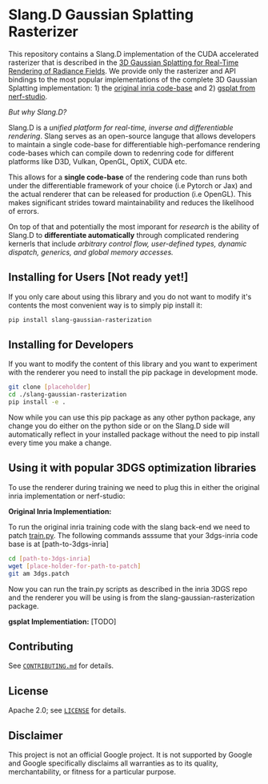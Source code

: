 # Slang.D Gaussian Splatting Rasterizer

This repository contains a Slang.D implementation of the CUDA accelerated rasterizer that is described in the [3D Gaussian Splatting for Real-Time Rendering of Radiance Fields](https://repo-sam.inria.fr/fungraph/3d-gaussian-splatting/). We provide only the rasterizer and API bindings to the most popular implementations of the complete 3D Gaussian Splatting implementation: 1) the [original inria code-base](https://github.com/graphdeco-inria/gaussian-splatting) and 2) [gsplat from nerf-studio](https://github.com/nerfstudio-project/gsplat). 

*But why Slang.D?*

Slang.D is a *unified platform for real-time, inverse and differentiable rendering*. Slang serves as an open-source languge that allows developers to maintain a single code-base for differentiable high-perfomance rendering code-bases which can compile down to redenring code for different platforms like D3D, Vulkan, OpenGL, OptiX, CUDA etc.

This allows for a **single code-base** of the rendering code than runs both under the differentiable framework of your choice (i.e Pytorch or Jax) and the actual renderer that can be released for production (i.e OpenGL). This makes significant strides toward maintainability and reduces the likelihood of errors.

On top of that and potentially the most imporant for *research* is the ability of Slang.D to **differentiate automatically** through complicated rendering kernerls that include *arbitrary control flow, user-defined types, dynamic dispatch, generics, and global memory accesses.*



## Installing for Users [Not ready yet!]

If you only care about using this library and you do not want to modify it's contents the most convenient way is to simply pip install it:

```bash
pip install slang-gaussian-rasterization
```

## Installing for Developers

If you want to modify the content of this library and you want to experiment with the renderer you need to install the pip package in development mode.

```bash
git clone [placeholder]
cd ./slang-gaussian-rasterization
pip install -e .
```

Now while you can use this pip package as any other python package, any change you do either on the python side or on the Slang.D side will automatically reflect in your installed package without the need to pip install every time you make a change.

## Using it with popular 3DGS optimization libraries

To use the renderer during training we need to plug this in either the original inria implementation or nerf-studio:

**Original Inria Implementiation:** 

To run the original inria training code with the slang back-end we need to patch [train.py](https://github.com/graphdeco-inria/gaussian-splatting/blob/main/train.py). The following commands asssume that your 3dgs-inria code base is at [path-to-3dgs-inria]

```bash
cd [path-to-3dgs-inria]
wget [place-holder-for-path-to-patch]
git am 3dgs.patch
```

Now you can run the train.py scripts as described in the inria 3DGS repo and the renderer you will be using is from the slang-gaussian-rasterization package.

**gsplat Implementiation:** 
[TODO]

## Contributing

See [`CONTRIBUTING.md`](CONTRIBUTING.md) for details.

## License

Apache 2.0; see [`LICENSE`](LICENSE) for details.

## Disclaimer

This project is not an official Google project. It is not supported by
Google and Google specifically disclaims all warranties as to its quality,
merchantability, or fitness for a particular purpose.
